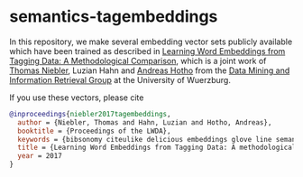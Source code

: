 # semantics-tagembeddings

In this repository, we make several embedding vector sets publicly available which have been trained as described in [Learning Word Embeddings from Tagging Data: A Methodological Comparison](http://ceur-ws.org/Vol-1917/paper32.pdf), which is a joint work of [Thomas Niebler](https://www.thomas-niebler.de), Luzian Hahn and [Andreas Hotho](http://dmir.org/staff/hotho) from the [Data Mining and Information Retrieval Group](https://dmir.uni-wuerzburg.de) at the University of Wuerzburg.

If you use these vectors, please cite
```bibtex
@inproceedings{niebler2017tagembeddings,
  author = {Niebler, Thomas and Hahn, Luzian and Hotho, Andreas},
  booktitle = {Proceedings of the LWDA},
  keywords = {bibsonomy citeulike delicious embeddings glove line semantic tag word2vec},
  title = {Learning Word Embeddings from Tagging Data: A methodological comparison},
  year = 2017
}
```


